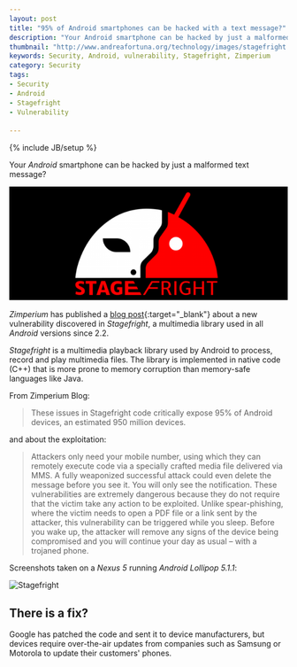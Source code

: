 ```yaml
---
layout: post
title: "95% of Android smartphones can be hacked with a text message?"
description: "Your Android smartphone can be hacked by just a malformed text message?"
thumbnail: "http://www.andreafortuna.org/technology/images/stagefright.png"
keywords: Security, Android, vulnerability, Stagefright, Zimperium
category: Security
tags: 
- Security
- Android
- Stagefright
- Vulnerability

---
```

{% include JB/setup %}

Your *Android* smartphone can be hacked by just a malformed text message?

![Milano](/technology/images/stagefright.png)
<!-- more -->


*Zimperium* has published a [blog post](http://blog.zimperium.com/experts-found-a-unicorn-in-the-heart-of-android/){:target="_blank"} about a new vulnerability discovered in *Stagefright*, a multimedia library used in all *Android* versions since 2.2.

*Stagefright* is a multimedia playback library used by Android to process, record and play multimedia files. The library is implemented in native code (C++) that is more prone to memory corruption than memory-safe languages like Java. 

From Zimperium Blog:

>These issues in Stagefright code critically expose 95% of Android devices, an estimated 950 million devices.

and about the exploitation:

>Attackers only need your mobile number, using which they can remotely execute code via a specially crafted media file delivered via MMS. A fully weaponized successful attack could even delete the message before you see it. You will only see the notification. These vulnerabilities are extremely dangerous because they do not require that the victim take any action to be exploited. Unlike spear-phishing, where the victim needs to open a PDF file or a link sent by the attacker, this vulnerability can be triggered while you sleep. Before you wake up, the attacker will remove any signs of the device being compromised and you will continue your day as usual – with a trojaned phone.

Screenshots taken on a *Nexus 5* running *Android Lollipop 5.1.1*:

![Stagefright](http://blog.zimperium.com/wp-content/uploads/2015/07/Cat1-1024x534.png)


There is a fix?
---

Google has patched the code and sent it to device manufacturers, but devices require over-the-air updates from companies such as Samsung or Motorola to update their customers' phones.